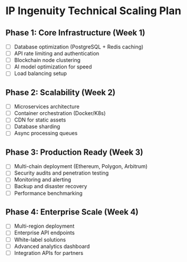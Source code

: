 # IP Ingenuity Technical Scaling Plan

## Phase 1: Core Infrastructure (Week 1)
- [ ] Database optimization (PostgreSQL + Redis caching)
- [ ] API rate limiting and authentication
- [ ] Blockchain node clustering
- [ ] AI model optimization for speed
- [ ] Load balancing setup

## Phase 2: Scalability (Week 2)
- [ ] Microservices architecture
- [ ] Container orchestration (Docker/K8s)
- [ ] CDN for static assets
- [ ] Database sharding
- [ ] Async processing queues

## Phase 3: Production Ready (Week 3)
- [ ] Multi-chain deployment (Ethereum, Polygon, Arbitrum)
- [ ] Security audits and penetration testing
- [ ] Monitoring and alerting
- [ ] Backup and disaster recovery
- [ ] Performance benchmarking

## Phase 4: Enterprise Scale (Week 4)
- [ ] Multi-region deployment
- [ ] Enterprise API endpoints
- [ ] White-label solutions
- [ ] Advanced analytics dashboard
- [ ] Integration APIs for partners